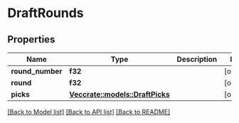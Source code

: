 # DraftRounds

## Properties

Name | Type | Description | Notes
------------ | ------------- | ------------- | -------------
**round_number** | **f32** |  | [optional] 
**round** | **f32** |  | [optional] 
**picks** | [**Vec<crate::models::DraftPicks>**](Draft_picks.md) |  | [optional] 

[[Back to Model list]](../README.md#documentation-for-models) [[Back to API list]](../README.md#documentation-for-api-endpoints) [[Back to README]](../README.md)


